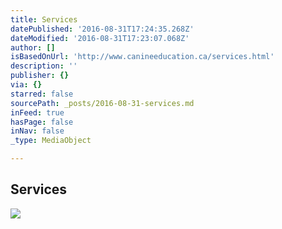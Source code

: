 ```yaml
---
title: Services
datePublished: '2016-08-31T17:24:35.268Z'
dateModified: '2016-08-31T17:23:07.068Z'
author: []
isBasedOnUrl: 'http://www.canineeducation.ca/services.html'
description: ''
publisher: {}
via: {}
starred: false
sourcePath: _posts/2016-08-31-services.md
inFeed: true
hasPage: false
inNav: false
_type: MediaObject

---
```

<article style=""><h1>Services</h1><img src="http://nebula.wsimg.com/d4780c43ff972328b4d714fbddfd329e?AccessKeyId=22A81555B8E4E4A54485&amp;disposition=0&amp;alloworigin=1" /></article>